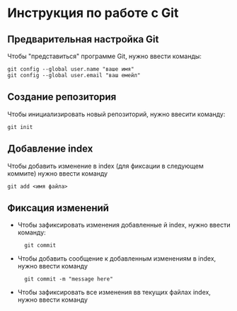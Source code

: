 # **Инструкция по работе с Git** 

## Предварительная настройка Git

Чтобы "представиться" программе Git, нужно ввести команды:

    git config --global user.name "ваше имя"    
    git config --global user.email "ваш емейл"

 ## Создание репозитория

 Чтобы инициализировать новый репозиторий, нужно ввесити команду:
 
    git init

## Добавление index

Чтобы добавить изменение в index (для фиксации в следующем коммите) нужно ввести команду 

    git add <имя файла>

## Фиксация изменений

* Чтобы зафиксировать изменения добавленные й index, нужно ввести команду:

        git commit

* Чтобы добавить сообщение к добавленным изменениям в index, нужно ввести команду 

        git commit -m "message here"

* Чтобы зафиксировать все изменения вв текущих файлах index, нужно ввести команду 

       git commit -a

 * Чтобы зафиксировать изменения и добавить сообщение одновременно, нужно ввести команду 

      git commit -am "enter message"

## Просмотр состояния проекта

Чтобы посмотреть состояние всех файлов проекта, необходимо ввести команду

    git status

## Просмотр всех изменений проекта

* Чтобы посмотреть все изменения проекта, нужно ввести команду 

         git log